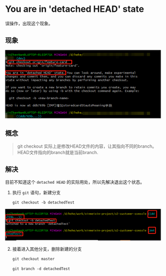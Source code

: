 

# You are in 'detached HEAD' state

误操作，出现这个现象。

## 现象

![detached](../images/checkout/detachedHEAD.png)

## 概念

>  git checkout 实际上是修改HEAD文件的内容，让其指向不同的branch。
> HEAD文件指向的branch就是当前branch. 

## 解决

目前不知道这个 `detached HEAD` 的实际用处，所以先解决退出这个状态。

1. 执行 `git` 语句，新建分支

   ```git
   git checkout -b detachedTest
   ```

![exitDetached](../images/checkout/exitDetached.png)

2. 接着进入其他分支，删除新建的分支

   ```git
   git checkout master
   
   git branch -d detachedTest
   ```

   